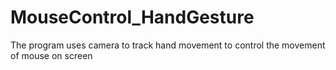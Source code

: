 # MouseControl_HandGesture
The program uses camera to track hand movement to control the movement of mouse on screen
